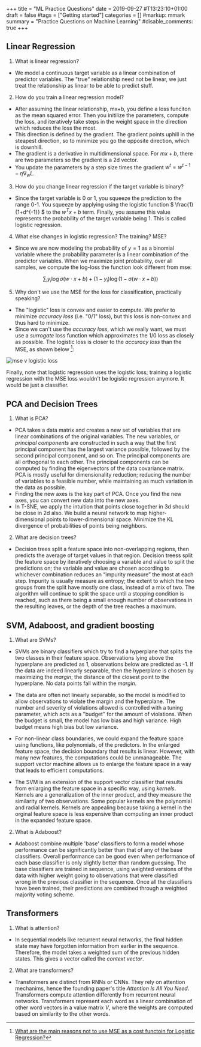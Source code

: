 +++
title = "ML Practice Questions"
date = 2019-09-27  #T13:23:10+01:00
draft = false
#tags = ["Getting started"]
categories = []
#markup: mmark
summary = "Practice Questions on Machine Learning"
#disable_comments: true
+++

## Linear Regression

1. What is linear regression?
  * We model a continuous target variable as a linear combination of predictor variables. The "true" relationship need not be linear, we just treat the relationship as linear to be able to predict stuff.

2. How do you train a linear regression model?
  * After assuming the linear relationship, mx+b, you define a loss funciton as the mean squared error. Then you initilize the parameters, compute the loss, and iteratively take steps in the weight space in the direction which reduces the loss the most. 
  * This direction is defined by the gradient. The gradient points uphill in the steapest direction, so to minimize you go the opposite direction, which is downhill.
  * The gradient is a derivative in multidimensional space. For $mx+b$, there are two parameters so the gradient is a 2d vector.
  * You update the parameters by a step size times the gradient $w^{t} = w^{t-1} - \eta \nabla_{w}L$.

3. How do you change linear regression if the target variable is binary?
  * Since the target variable is 0 or 1, you squeeze the prediction to the range 0-1. You squeeze by applying using the logistic function $ \frac{1}{1+d^{-1}} $ to the $w^{T}x + b$ term. Finally, you assume this value represents the probability of the target variable being 1. This is called logistic regression.

4. What else changes in logistic regression? The training? MSE?
  * Since we are now modeling the probability of $y=1$ as a binomial variable where the probability parameter is a linear combination of the predictor variables. When we maximize joint probability, over all samples, we compute the log-loss the function look different from mse: 

  $$\sum_i y_i \log \sigma(w \cdot x+b)+(1-y_i)\log(1-\sigma(w \cdot x+b))$$

5. Why don't we use the MSE for the loss for classification, practically speaking?
  * The "logistic" loss is convex and easier to compute. We prefer to minimize _accuracy loss_ (i.e. "0/1" loss), but this loss is non-convex and thus hard to minimize.
  * Since we can't use the _accuracy loss_, which we really want, we must use a _surrogate_ loss function which approximates the 1/0 loss as closely as possible. The logistic loss is closer to the _accuracy loss_ than the MSE, as shown below [^1]:

![mse v logistic loss](/img/mse_v_logistic_loss.png)

Finally, note that logistic regression uses the logistic loss; training a logistic regression with the MSE loss wouldn't be logistic regression anymore. It would be just a classifier.

## PCA and Decision Trees
1. What is PCA?
  * PCA takes a data matrix and creates a new set of variables that are linear combinations of the original variables. The new variables, or _principal components_ are constructed in such a way that the first principal component has the largest variance possible, followed by the second principal component, and so on. The principal components are all orthogonal to each other. The principal components can be computed by finding the eigenvectors of the data covariance matrix. PCA is mostly useful for dimensionality reduction; reducing the number of variables to a feasible number, while maintaining as much variation in the data as possible.
  * Finding the new axes is the key part of PCA. Once you find the new axes, you can convert new data into the new axes.
  * In T-SNE, we apply the intuition that points close together in 3d should be close in 2d also. We build a neural network to map higher-dimensional points to lower-dimensional space. Minimize the KL divergence of probabilities of points being neighbors.

2. What are decision trees?
  * Decision trees split a feature space into non-overlapping regions, then predicts the average of target values in that region. Decision treess split the feature space by iteratively choosing a variable and value to split the predictions on; the variable and value are chosen according to whichever combination reduces an “impurity measure” the most at each step. Impurity is usually measure as entropy; the extent to which the two groups from the split have mostly one class, instead of a mix of two. The algorithm will continue to split the space until a stopping condition is reached, such as there being a small enough number of observations in the resulting leaves, or the depth of the tree reaches a maximum.

## SVM, Adaboost, and gradient boosting
1. What are SVMs?
  * SVMs are binary classifiers which try to find a hyperplane that splits the two classes in their feature space. Observations lying above the hyperplane are predicted as 1, observations below are predicted as -1. If the data are indeed linearly separable, then the hyperplane is chosen by maximizing the _margin_; the distance of the closest point to the hyperplane. No data points fall within the _margin_.

  * The data are often not linearly separable, so the model is modified to allow observations to violate the margin and the hyperplane. The number and severity of violations allowed is controlled with a tuning parameter, which acts as a "budget" for the amount of violations. When the budget is small, the model has low bias and high variance. High budget means high bias but low variance.

  * For non-linear class boundaries, we could expand the feature space using functions, like polynomials, of the predictors. In the enlarged feature space, the decision boundary that results is linear. However, with many new features, the computations could be unmanageable. The support vector machine allows us to enlarge the feature space in a way that leads to efficient computations.

  * The SVM is an extension of the support vector classifier that results from enlarging the feature space in a specific way, using _kernels_. Kernels are a generalization of the inner product, and they measure the similarity of two observations. Some popular kernels are the polynomial and radial kernels. Kernels are appealing because taking a kernel in the orginal feature space is less expensive than computing an inner product in the expanded feature space.

2. What is Adaboost?
  * Adaboost combine multiple 'base' classifiers to form a model whose performance can be significantly better than that of any of the base classifiers. Overall performance can be good even when performance of each base classifier is only slightly better than random guessing. The base classifiers are trained in sequence, using weighted versions of the data with higher weight going to observations that were classified wrong in the previous classifier in the sequence. Once all the classifiers have been trained, their predictions are combined through a weighted majority voting scheme.

## Transformers
1. What is attention?
  * In sequential models like recurrent neural networks, the final hidden state may have forgotten information from earlier in the sequence. Therefore, the model takes a weighted sum of the previous hidden states. This gives a vector called the _context vector_.
2. What are transformers?
  * Transformers are distinct from RNNs or CNNs. They rely on attention mechanims, hence the founding paper's title _Attention Is All You Need_. Transformers compute attention differently from recurrent neural networks. Transformers represent each word as a linear combination of other word vectors in a value matrix $V$, where the weights are computed based on similarity to the other words. 

[^1]: [What are the main reasons not to use MSE as a cost functoin for Logistic Regression?](https://www.quora.com/What-are-the-main-reasons-not-to-use-MSE-as-a-cost-function-for-Logistic-Regression)